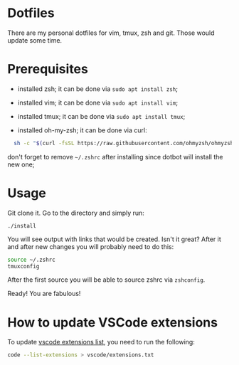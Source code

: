 # Dotfiles

There are my personal dotfiles for vim, tmux, zsh and git. Those would update some time.

# Prerequisites

- installed zsh; it can be done via `sudo apt install zsh`;

- installed vim; it can be done via `sudo apt install vim`;

- installed tmux; it can be done via `sudo apt install tmux`;

- installed oh-my-zsh; it can be done via curl:

```bash
  sh -c "$(curl -fsSL https://raw.githubusercontent.com/ohmyzsh/ohmyzsh/master/tools/install.sh)"
```

don't forget to remove `~/.zshrc` after installing since dotbot will install the new one;

# Usage

Git clone it. Go to the directory and simply run:

`./install`

You will see output with links that would be created. Isn't it great?
After it and after new changes you will probably need to do this:
```bash
source ~/.zshrc
tmuxconfig
```

After the first source you will be able to source zshrc via `zshconfig`. 

Ready! You are fabulous!

# How to update VSCode extensions

To update [vscode extensions list](vscode/extensions.txt), you need to run the following:

```bash
code --list-extensions > vscode/extensions.txt
```
